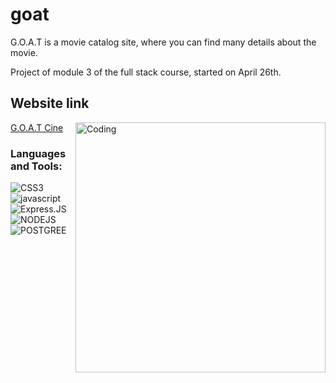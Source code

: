 # goat
G.O.A.T is a movie catalog site, where you can find many details about the movie.

Project of module 3 of the full stack course, started on April 26th.

<h2> Website link</h2>
<a href="https://g-o-a-t-cine.onrender.com/">G.O.A.T Cine</a>

<img align="right" alt="Coding" width="400" src="https://drive.google.com/file/d/1qSvV_0Nd1KXcRwYBKSIpFtlq4witXI2W/view?usp=sharing">


<h3 align="left">Languages and Tools:</h3>
<div style="display: inline_block">
  <img align="center" alt="CSS3" src="https://img.shields.io/badge/CSS-239120?&style=for-the-badge&logo=css3&color=190321&logoColor=cyan" />
  <img align="center" alt="javascript" src="https://img.shields.io/badge/JavaScript-323330?style=for-the-badge&logo=javascript&color=190321" />
  <img align="center" alt="Express.JS" src="https://img.shields.io/badge/express.js-%23404d59.svg?style=for-the-badge&logo=express&color=190321&logoColor=%2361DAFB" />
  <img align="center" alt="NODEJS" src="https://img.shields.io/badge/Node.js-43853D?style=for-the-badge&logo=node.js&color=190321&logoColor=green" />
  <img align="center" alt="POSTGREE" SRC="https://img.shields.io/badge/PostgreSQL-316192?style=for-the-badge&logo=postgresql&color=190321&logoColor=white" />
  <br></br>
